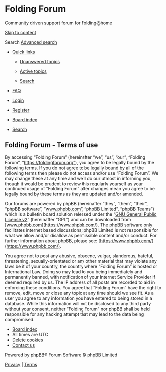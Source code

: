 [](https://foldingforum.org/index.php?sid=fcf3bfcc99176066a7ff8c31dbc33fa4 "Board index")

Folding Forum
=============

Community driven support forum for Folding@home

[Skip to content](#start_here)

 Search [Advanced search](https://foldingforum.org/search.php?sid=fcf3bfcc99176066a7ff8c31dbc33fa4 "Advanced search") 

* [Quick links](#)
    
    * [Unanswered topics](https://foldingforum.org/search.php?search_id=unanswered&sid=fcf3bfcc99176066a7ff8c31dbc33fa4)
    * [Active topics](https://foldingforum.org/search.php?search_id=active_topics&sid=fcf3bfcc99176066a7ff8c31dbc33fa4)
    
    * [Search](https://foldingforum.org/search.php?sid=fcf3bfcc99176066a7ff8c31dbc33fa4)
    
* [FAQ](https://foldingforum.org/app.php/help/faq?sid=fcf3bfcc99176066a7ff8c31dbc33fa4 "Frequently Asked Questions")
* [Login](https://foldingforum.org/ucp.php?mode=login&redirect=ucp.php%3Fmode%3Dterms&sid=fcf3bfcc99176066a7ff8c31dbc33fa4 "Login")
* [Register](https://foldingforum.org/ucp.php?mode=register&sid=fcf3bfcc99176066a7ff8c31dbc33fa4)

* [Board index](https://foldingforum.org/index.php?sid=fcf3bfcc99176066a7ff8c31dbc33fa4)
* [Search](https://foldingforum.org/search.php?sid=fcf3bfcc99176066a7ff8c31dbc33fa4 "View the advanced search options")

Folding Forum - Terms of use
----------------------------

By accessing “Folding Forum” (hereinafter “we”, “us”, “our”, “Folding Forum”, “https://foldingforum.org”), you agree to be legally bound by the following terms. If you do not agree to be legally bound by all of the following terms then please do not access and/or use “Folding Forum”. We may change these at any time and we’ll do our utmost in informing you, though it would be prudent to review this regularly yourself as your continued usage of “Folding Forum” after changes mean you agree to be legally bound by these terms as they are updated and/or amended.  
  
Our forums are powered by phpBB (hereinafter “they”, “them”, “their”, “phpBB software”, “www.phpbb.com”, “phpBB Limited”, “phpBB Teams”) which is a bulletin board solution released under the “[GNU General Public License v2](http://opensource.org/licenses/gpl-2.0.php)” (hereinafter “GPL”) and can be downloaded from [www.phpbb.com](https://www.phpbb.com/). The phpBB software only facilitates internet based discussions; phpBB Limited is not responsible for what we allow and/or disallow as permissible content and/or conduct. For further information about phpBB, please see: [https://www.phpbb.com/](https://www.phpbb.com/).  
  
You agree not to post any abusive, obscene, vulgar, slanderous, hateful, threatening, sexually-orientated or any other material that may violate any laws be it of your country, the country where “Folding Forum” is hosted or International Law. Doing so may lead to you being immediately and permanently banned, with notification of your Internet Service Provider if deemed required by us. The IP address of all posts are recorded to aid in enforcing these conditions. You agree that “Folding Forum” have the right to remove, edit, move or close any topic at any time should we see fit. As a user you agree to any information you have entered to being stored in a database. While this information will not be disclosed to any third party without your consent, neither “Folding Forum” nor phpBB shall be held responsible for any hacking attempt that may lead to the data being compromised.

* [Board index](https://foldingforum.org/index.php?sid=fcf3bfcc99176066a7ff8c31dbc33fa4)
* All times are UTC
* [Delete cookies](https://foldingforum.org/ucp.php?mode=delete_cookies&sid=fcf3bfcc99176066a7ff8c31dbc33fa4)
* [Contact us](https://foldingforum.org/memberlist.php?mode=contactadmin&sid=fcf3bfcc99176066a7ff8c31dbc33fa4)

Powered by [phpBB](https://www.phpbb.com/)® Forum Software © phpBB Limited

[Privacy](https://foldingforum.org/ucp.php?mode=privacy&sid=fcf3bfcc99176066a7ff8c31dbc33fa4 "Privacy") | [Terms](https://foldingforum.org/ucp.php?mode=terms&sid=fcf3bfcc99176066a7ff8c31dbc33fa4 "Terms")

[](#)

[](#)